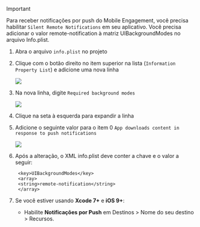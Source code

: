 > [!IMPORTANT]
> Para receber notificações por push do Mobile Engagement, você precisa habilitar `Silent Remote Notifications` em seu aplicativo. Você precisa adicionar o valor remote-notification à matriz UIBackgroundModes no arquivo Info.plist.
> 
> 

1. Abra o arquivo `info.plist` no projeto
2. Clique com o botão direito no item superior na lista (`Information Property List`) e adicione uma nova linha
   
    ![](./media/mobile-engagement-ios-silent-push/xcode-plist-add-silent-push1.png)
3. Na nova linha, digite `Required background modes`
   
    ![](./media/mobile-engagement-ios-silent-push/xcode-plist-add-silent-push2.png)
4. Clique na seta à esquerda para expandir a linha
5. Adicione o seguinte valor para o item 0 `App downloads content in response to push notifications`
   
    ![](./media/mobile-engagement-ios-silent-push/xcode-plist-add-silent-push3.png)
6. Após a alteração, o XML info.plist deve conter a chave e o valor a seguir:
   
        <key>UIBackgroundModes</key>
        <array>
        <string>remote-notification</string>
        </array>
7. Se você estiver usando **Xcode 7+** e **iOS 9+**:
   
   * Habilite **Notificações por Push** em Destinos > Nome do seu destino > Recursos.

